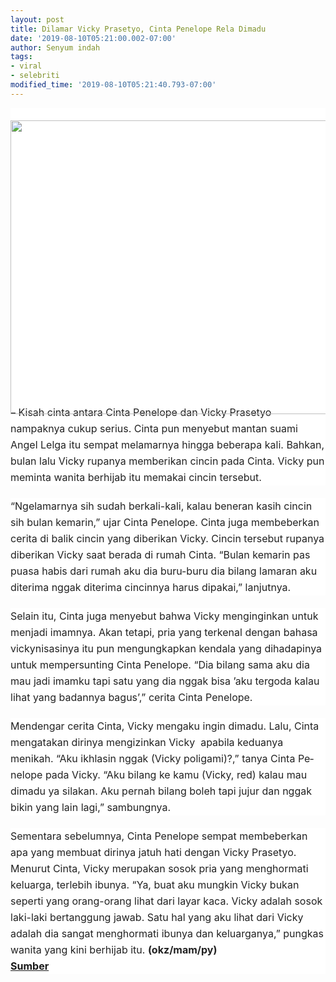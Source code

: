 ```yaml
---
layout: post
title: Dilamar Vicky Prasetyo, Cinta Penelope Rela Dimadu
date: '2019-08-10T05:21:00.002-07:00'
author: Senyum indah
tags:
- viral
- selebriti
modified_time: '2019-08-10T05:21:40.793-07:00'
---
```


<div class="article-image-container" style="background-color: white; color: #222222; font-family: -apple-system, BlinkMacSystemFont, &quot;Helvetica Neue&quot;, &quot;PingFang SC&quot;, &quot;Microsoft YaHei&quot;, &quot;Source Han Sans SC&quot;, &quot;Noto Sans CJK SC&quot;, &quot;WenQuanYi Micro Hei&quot;, sans-serif; font-size: 16px; margin: 0px; padding: 0px; white-space: pre-wrap;"><figure style="margin: 0px 0px 20px; padding: 0px; text-align: center;"><div class="media-outer-container" style="margin: 0px auto 20px; max-width: 100%; padding: 0px; width: 600px;">            <div class="media-container" style="margin: 0px; padding: 0px 0px 393.993px; position: relative;">              <img class="image" src="https://p0.sgpstatp.com/large/pgc-image-sg/RYWfGE5HdV2DFN" style="display: block; height: 470.66px; left: 0px; margin: 0px auto; padding: 0px; position: absolute; top: 0px; user-select: none; width: 600px;" />            </div></div></figure>        </div><div style="background-color: white; color: #222222; font-family: -apple-system, BlinkMacSystemFont, &quot;Helvetica Neue&quot;, &quot;PingFang SC&quot;, &quot;Microsoft YaHei&quot;, &quot;Source Han Sans SC&quot;, &quot;Noto Sans CJK SC&quot;, &quot;WenQuanYi Micro Hei&quot;, sans-serif; font-size: 16px; line-height: 26px; margin-bottom: 20px; min-height: 26px; padding: 0px; white-space: pre-wrap;">– Kisah cinta an­tara Cinta Penelope dan Vicky Prase­tyo nampaknya cukup serius. Cinta pun menyebut mantan suami Angel Lelga itu sempat melamarnya hingga beberapa kali. Bah­kan, bulan lalu Vicky rupanya memberikan cin­cin pada Cinta. Vicky pun me­minta wanita berhijab itu me­makai cincin ter­sebut. </div><div style="background-color: white; color: #222222; font-family: -apple-system, BlinkMacSystemFont, &quot;Helvetica Neue&quot;, &quot;PingFang SC&quot;, &quot;Microsoft YaHei&quot;, &quot;Source Han Sans SC&quot;, &quot;Noto Sans CJK SC&quot;, &quot;WenQuanYi Micro Hei&quot;, sans-serif; font-size: 16px; line-height: 26px; margin-bottom: 20px; min-height: 26px; padding: 0px; white-space: pre-wrap;">“Ngelamarnya sih sudah berkali-kali, ka­lau beneran kasih cincin sih bulan kemarin,” ujar Cinta Penelope. Cinta juga membeberkan cerita di balik cincin yang diberikan Vicky. Cincin tersebut rupanya dibe­rikan Vicky saat berada di rumah Cinta. “Bulan kemarin pas puasa habis dari rumah aku dia buru-buru dia bilang lamaran aku diterima ng­gak diterima cincinnya harus dipakai,” lanjutnya. </div><div style="background-color: white; color: #222222; font-family: -apple-system, BlinkMacSystemFont, &quot;Helvetica Neue&quot;, &quot;PingFang SC&quot;, &quot;Microsoft YaHei&quot;, &quot;Source Han Sans SC&quot;, &quot;Noto Sans CJK SC&quot;, &quot;WenQuanYi Micro Hei&quot;, sans-serif; font-size: 16px; line-height: 26px; margin-bottom: 20px; min-height: 26px; padding: 0px; white-space: pre-wrap;">Selain itu, Cinta juga menyebut bahwa Vicky menginginkan untuk menjadi imamnya. Akan tetapi, pria yang terkenal dengan bahasa vickynisasinya itu pun mengungkap­kan kendala yang dihadapinya untuk mempersunting Cinta Penelope. “Dia bilang sama aku dia mau jadi imam­ku tapi satu yang dia nggak bisa ’aku tergoda kalau lihat yang badannya bagus’,” cerita Cinta Penelope. </div><div style="background-color: white; color: #222222; font-family: -apple-system, BlinkMacSystemFont, &quot;Helvetica Neue&quot;, &quot;PingFang SC&quot;, &quot;Microsoft YaHei&quot;, &quot;Source Han Sans SC&quot;, &quot;Noto Sans CJK SC&quot;, &quot;WenQuanYi Micro Hei&quot;, sans-serif; font-size: 16px; line-height: 26px; margin-bottom: 20px; min-height: 26px; padding: 0px; white-space: pre-wrap;">Mendengar cerita Cinta, Vicky mengaku ingin dimadu. Lalu, Cinta mengatakan dirinya mengizin­kan Vicky  apabila ke­duanya menikah. “Aku ikhlasin nggak (Vicky poligami)?,” tanya Cinta Pe­nelope pada Vicky. “Aku bilang ke kamu (Vicky, red) kalau mau dimadu ya silakan. Aku pernah bilang boleh tapi jujur dan nggak bikin yang lain lagi,” sambungnya. </div><div style="background-color: white; color: #222222; font-family: -apple-system, BlinkMacSystemFont, &quot;Helvetica Neue&quot;, &quot;PingFang SC&quot;, &quot;Microsoft YaHei&quot;, &quot;Source Han Sans SC&quot;, &quot;Noto Sans CJK SC&quot;, &quot;WenQuanYi Micro Hei&quot;, sans-serif; font-size: 16px; line-height: 26px; min-height: 26px; padding: 0px; white-space: pre-wrap;">Sementara sebelumnya, Cinta Pe­nelope sempat membeberkan apa yang membuat dirinya jatuh hati dengan Vicky Prasetyo. Menurut Cinta, Vicky merupakan sosok pria yang menghormati keluarga, terle­bih ibunya. “Ya, buat aku mungkin Vicky bukan seperti yang orang-orang lihat dari layar kaca. Vicky adalah sosok laki-laki bertanggung jawab. Satu hal yang aku lihat dari Vicky adalah dia sang­at menghormati ibunya dan keluar­ganya,” pungkas wanita yang kini berhijab itu. <strong style="margin: 0px; padding: 0px;">(okz/mam/py)</strong></div><div style="background-color: white; color: #222222; font-family: -apple-system, BlinkMacSystemFont, &quot;Helvetica Neue&quot;, &quot;PingFang SC&quot;, &quot;Microsoft YaHei&quot;, &quot;Source Han Sans SC&quot;, &quot;Noto Sans CJK SC&quot;, &quot;WenQuanYi Micro Hei&quot;, sans-serif; font-size: 16px; line-height: 26px; min-height: 26px; padding: 0px; white-space: pre-wrap;"><strong style="margin: 0px; padding: 0px;"><a href="https://babe.topbuzz.com/a/6722644138887479809?c=wa&amp;app_id=1124&amp;gid=6722644138887479809&amp;impr_id=6723506534028118274&amp;language=id&amp;region=id&amp;user_id=6607209611425153025">Sumber</a></strong></div>
